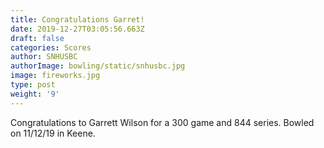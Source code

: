 ```yaml
---
title: Congratulations Garret!
date: 2019-12-27T03:05:56.663Z
draft: false
categories: Scores
author: SNHUSBC
authorImage: bowling/static/snhusbc.jpg
image: fireworks.jpg
type: post
weight: '9'
---
```

Congratulations to Garrett Wilson for a 300 game and 844 series.  Bowled on 11/12/19 in Keene.
